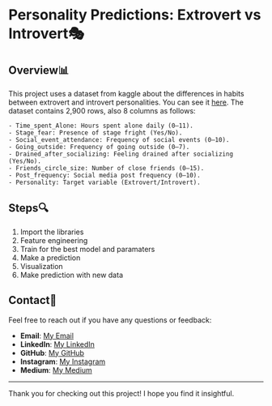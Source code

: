 # Personality Predictions: Extrovert vs Introvert🎭

## Overview📊
This project uses a dataset from kaggle about the differences in habits between extrovert and introvert personalities. You can see it [here](https://www.kaggle.com/datasets/rakeshkapilavai/extrovert-vs-introvert-behavior-data/data). The dataset contains 2,900 rows, also 8 columns as follows:

    - Time_spent_Alone: Hours spent alone daily (0–11).
    - Stage_fear: Presence of stage fright (Yes/No).
    - Social_event_attendance: Frequency of social events (0–10).
    - Going_outside: Frequency of going outside (0–7).
    - Drained_after_socializing: Feeling drained after socializing (Yes/No).
    - Friends_circle_size: Number of close friends (0–15).
    - Post_frequency: Social media post frequency (0–10).
    - Personality: Target variable (Extrovert/Introvert).

## Steps🔍
1. Import the libraries
2. Feature engineering
3. Train for the best model and paramaters
4. Make a prediction
5. Visualization
6. Make prediction with new data

## Contact📲
Feel free to reach out if you have any questions or feedback:
- **Email**: [My Email](muhamadsalimalwan10@gmail.com)
- **LinkedIn**: [My LinkedIn](https://www.linkedin.com/in/muhamad-salim-alwan/)
- **GitHub**: [My GitHub](https://github.com/salim23-png)
- **Instagram**: [My Instagram](https://www.instagram.com/salim.cloud)
- **Medium**: [My Medium](https://medium.com/@muhamadsalimalwan10)

---

Thank you for checking out this project! I hope you find it insightful.
